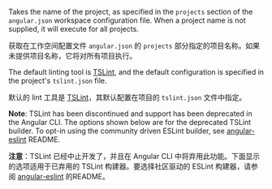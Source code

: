 Takes the name of the project, as specified in the  `projects` section of the `angular.json` workspace configuration file.
When a project name is not supplied, it will execute for all projects.

获取在工作空间配置文件 `angular.json` 的 `projects` 部分指定的项目名称。如果未提供项目名称，它将对所有项目执行。

The default linting tool is [TSLint](https://palantir.github.io/tslint/), and the default configuration is specified in the project's `tslint.json` file.

默认的 lint 工具是 [TSLint](https://palantir.github.io/tslint/)，其默认配置在项目的 `tslint.json` 文件中指定。

**Note**: TSLint has been discontinued and support has been deprecated in the Angular CLI. The options shown below are for the deprecated TSLint builder.
To opt-in using the community driven ESLint builder, see [angular-eslint](https://github.com/angular-eslint/angular-eslint#migrating-from-codelyzer-and-tslint) README.

**注意**：TSLint 已经中止开发了，并且在 Angular CLI 中将弃用此功能。下面显示的选项适用于已弃用的 TSLint 构建器。要选择社区驱动的 ESLint 构建器，请参阅 [angular-eslint](https://github.com/angular-eslint/angular-eslint#migrating-from-codelyzer-and-tslint) 的README。


